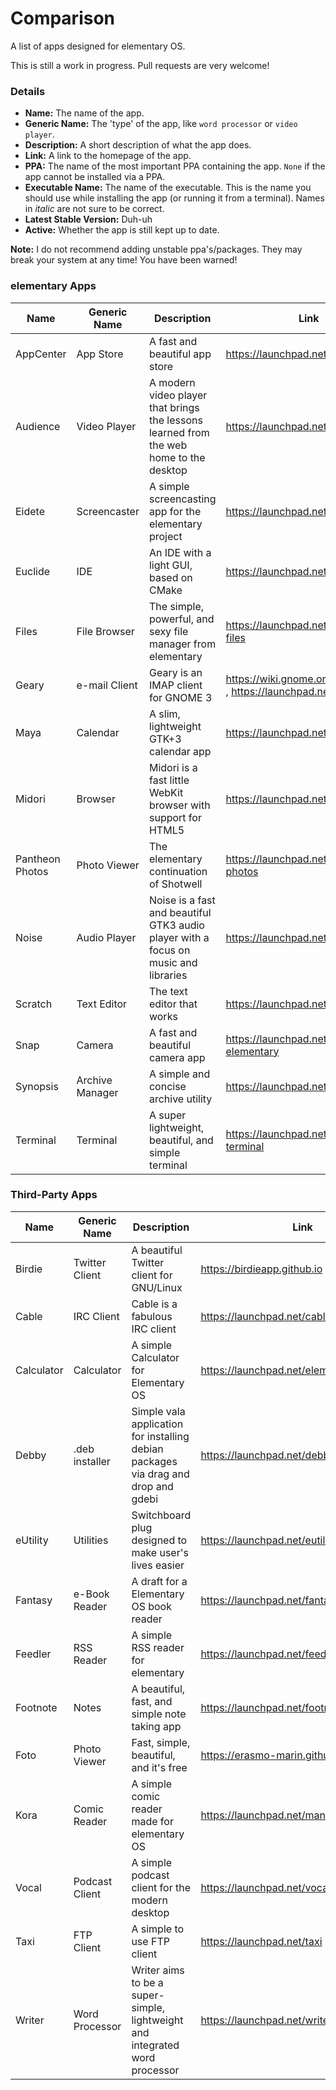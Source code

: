 Comparison
==============

A list of apps designed for elementary OS.

This is still a work in progress. Pull requests are very welcome!



### Details

* __Name:__ The name of the app.
* __Generic Name:__ The 'type' of the app, like `word processor` or `video player`.
* __Description:__ A short description of what the app does.
* __Link:__ A link to the homepage of the app.
* __PPA:__ The name of the most important PPA containing the app. `None` if the app cannot be installed via a PPA.
* __Executable Name:__ The name of the executable. This is the name you should use while installing the app (or running it from a terminal). Names in *italic* are not sure to be correct.
* __Latest Stable Version:__ Duh-uh
* __Active:__ Whether the app is still kept up to date.


__Note:__ I do not recommend adding unstable ppa's/packages. They may break your system at any time! You have been warned!



### elementary Apps

Name | Generic Name | Description | Link | PPA | Executable Name | Latest Stable Version
-----|--------------|-------------|------|-----|-----------------|----------------------
AppCenter | App Store | A fast and beautiful app store | https://launchpad.net/appcenter | None | *appcenter* | In Developement
Audience | Video Player | A modern video player that brings the lessons learned from the web home to the desktop | https://launchpad.net/audience | elementary-os/daily (unstable!) | audience | In Developement
Eidete | Screencaster | A simple screencasting app for the elementary project | https://launchpad.net/eidete | elementary-os/daily (unstable!) | eidete | In Developement
Euclide | IDE | An IDE with a light GUI, based on CMake | https://launchpad.net/euclide | elementary-os/daily (unstable!) | euclide | In Developement
Files | File Browser | The simple, powerful, and sexy file manager from elementary | https://launchpad.net/pantheon-files | elementary-os/stable | pantheon-files | 0.1.6
Geary | e-mail Client | Geary is an IMAP client for GNOME 3 | https://wiki.gnome.org/Apps/Geary , https://launchpad.net/geary | elementary-os/stable | geary | 0.6.2
Maya | Calendar | A slim, lightweight GTK+3 calendar app | https://launchpad.net/maya | elementary-os/stable | maya-calendar | 0.3
Midori | Browser | Midori is a fast little WebKit browser with support for HTML5 | https://launchpad.net/midori | elementary-os/stable | midori | 0.5.7
Pantheon Photos | Photo Viewer | The elementary continuation of Shotwell | https://launchpad.net/pantheon-photos | elementary-os/daily (unstable!) | *pantheon-photos* | In Developement
Noise | Audio Player | Noise is a fast and beautiful GTK3 audio player with a focus on music and libraries | https://launchpad.net/noise | elementary-os/stable | noise | 0.3.0
Scratch | Text Editor | The text editor that works | https://launchpad.net/scratch | elementary-os/stable | scratch-text-editor | 2.0.2
Snap | Camera | A fast and beautiful camera app | https://launchpad.net/snap-elementary | elementary-os/daily (unstable!) | snap-photobooth | In Developement
Synopsis | Archive Manager | A simple and concise archive utility | https://launchpad.net/synopsis | None | Synopsis | In Developement | Yes
Terminal | Terminal | A super lightweight, beautiful, and simple terminal | https://launchpad.net/pantheon-terminal | elementary-os/stable | pantheon-terminal | 0.3.0.1



### Third-Party Apps

Name | Generic Name | Description | Link | PPA | Executable Name | Latest Stable Version | Active
-----|--------------|-------------|------|-----|-----------------|-----------------------|-------
Birdie | Twitter Client | A beautiful Twitter client for GNU/Linux | https://birdieapp.github.io | birdie-team/stable | birdie | 1.1 | Yes
Cable | IRC Client | Cable is a fabulous IRC client | https://launchpad.net/cable | gotwig/weekly (unstable!) | cable | In Developement | Unknown
Calculator | Calculator | A simple Calculator for Elementary OS | https://launchpad.net/elementarycalculator | siasola/ppa (unstable?) | elementary-calculator | 0.1-r18 (unstable?) | Unknown
Debby | .deb installer | Simple vala application for installing debian packages via drag and drop and gdebi | https://launchpad.net/debby | None | debby | In Developement | Yes
eUtility | Utilities | Switchboard plug designed to make user's lives easier | https://launchpad.net/eutility | donadigo/eutility (unstable!) | elementary-utility | In Developement | Yes
Fantasy | e-Book Reader | A draft for a Elementary OS book reader | https://launchpad.net/fantasy | samuel-dolt/ppa (unstable!) | *fantasy* | In Developement | Yes
Feedler | RSS Reader | A simple RSS reader for elementary | https://launchpad.net/feedler | feedler-hackers/daily (unstable!) | feedler | In Developement | Unknown
Footnote | Notes | A beautiful, fast, and simple note taking app | https://launchpad.net/footnote | elementary-os/daily (unstable!) | footnote | In Developement | Unknown
Foto | Photo Viewer | Fast, simple, beautiful, and it's free | https://erasmo-marin.github.io/foto | erasmo-marin/foto-1.0 (unstable?) | foto | 1.0 | Unknown
Kora | Comic Reader | A simple comic reader made for elementary OS | https://launchpad.net/manix | None | *manix* | In Developement | Yes
Vocal | Podcast Client | A simple podcast client for the modern desktop | https://launchpad.net/vocal | nathandyer/vocal-daily (unstable!) | *vocal* | In Developement | Yes
Taxi | FTP Client | A simple to use FTP client | https://launchpad.net/taxi | None | *taxi* | In Developement | Yes
Writer | Word Processor | Writer aims to be a super-simple, lightweight and integrated word processor | https://launchpad.net/writer | None | writer | In Developement | Yes
